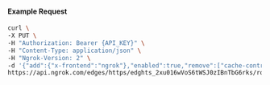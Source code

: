 <!-- Code generated for API Clients. DO NOT EDIT. -->

#### Example Request

```bash
curl \
-X PUT \
-H "Authorization: Bearer {API_KEY}" \
-H "Content-Type: application/json" \
-H "Ngrok-Version: 2" \
-d '{"add":{"x-frontend":"ngrok"},"enabled":true,"remove":["cache-control"]}' \
https://api.ngrok.com/edges/https/edghts_2xu016wVoS6tWSJ0zIBnTbG6rks/routes/edghtsrt_2xu012pzRDyHW8Y5F09la3HS1qW/request_headers
```
